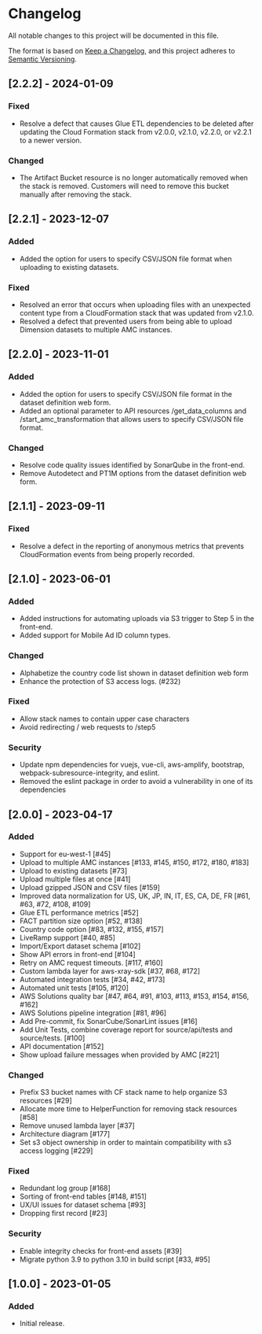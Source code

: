 # Changelog

All notable changes to this project will be documented in this file.

The format is based on [Keep a Changelog](https://keepachangelog.com/en/1.0.0/),
and this project adheres to [Semantic Versioning](https://semver.org/spec/v2.0.0.html).

## [2.2.2] - 2024-01-09

### Fixed

- Resolve a defect that causes Glue ETL dependencies to be deleted after updating the Cloud Formation stack from v2.0.0, v2.1.0, v2.2.0, or v2.2.1 to a newer version.  

### Changed

- The Artifact Bucket resource is no longer automatically removed when the stack is removed. Customers will need to remove this bucket manually after removing the stack.

## [2.2.1] - 2023-12-07

### Added

- Added the option for users to specify CSV/JSON file format when uploading to existing datasets.

### Fixed

- Resolved an error that occurs when uploading files with an unexpected content type from a CloudFormation stack that was updated from v2.1.0.
- Resolved a defect that prevented users from being able to upload Dimension datasets to multiple AMC instances.

## [2.2.0] - 2023-11-01

### Added

- Added the option for users to specify CSV/JSON file format in the dataset definition web form.
- Added an optional parameter to API resources /get_data_columns and /start_amc_transformation that allows users to specify CSV/JSON file format.

### Changed

- Resolve code quality issues identified by SonarQube in the front-end.
- Remove Autodetect and PT1M options from the dataset definition web form.

## [2.1.1] - 2023-09-11

### Fixed

- Resolve a defect in the reporting of anonymous metrics that prevents CloudFormation events from being properly recorded.

## [2.1.0] - 2023-06-01

### Added

- Added instructions for automating uploads via S3 trigger to Step 5 in the front-end.
- Added support for Mobile Ad ID column types.

### Changed

- Alphabetize the country code list shown in dataset definition web form
- Enhance the protection of S3 access logs. (#232)

### Fixed

- Allow stack names to contain upper case characters
- Avoid redirecting / web requests to /step5

### Security

- Update npm dependencies for vuejs, vue-cli, aws-amplify, bootstrap, webpack-subresource-integrity, and eslint.
- Removed the eslint package in order to avoid a vulnerability in one of its dependencies

## [2.0.0] - 2023-04-17

### Added

- Support for eu-west-1 [#45]
- Upload to multiple AMC instances [#133, #145, #150, #172, #180, #183]
- Upload to existing datasets [#73]
- Upload multiple files at once [#41]
- Upload gzipped JSON and CSV files [#159]
- Improved data normalization for US, UK, JP, IN, IT, ES, CA, DE, FR [#61, #63, #72, #108, #109]
- Glue ETL performance metrics [#52]
- FACT partition size option [#52, #138]
- Country code option [#83, #132, #155, #157]
- LiveRamp support [#40, #85]
- Import/Export dataset schema [#102]
- Show API errors in front-end [#104]
- Retry on AMC request timeouts. [#117, #160]
- Custom lambda layer for aws-xray-sdk [#37, #68, #172]
- Automated integration tests [#34, #42, #173]
- Automated unit tests [#105, #120]
- AWS Solutions quality bar [#47, #64, #91, #103, #113, #153, #154, #156, #162]
- AWS Solutions pipeline integration [#81, #96]
- Add Pre-commit, fix SonarCube/SonarLint issues [#16]
- Add Unit Tests, combine coverage report for source/api/tests and source/tests. [#100]
- API documentation [#152]
- Show upload failure messages when provided by AMC [#221]

### Changed

- Prefix S3 bucket names with CF stack name to help organize S3 resources [#29]
- Allocate more time to HelperFunction for removing stack resources [#58]
- Remove unused lambda layer [#37]
- Architecture diagram [#177]
- Set s3 object ownership in order to maintain compatibility with s3 access logging [#229]

### Fixed

- Redundant log group [#168]
- Sorting of front-end tables [#148, #151]
- UX/UI issues for dataset schema [#93]
- Dropping first record [#23]

### Security

- Enable integrity checks for front-end assets [#39]
- Migrate python 3.9 to python 3.10 in build script [#33, #95]

## [1.0.0] - 2023-01-05

### Added

- Initial release.

